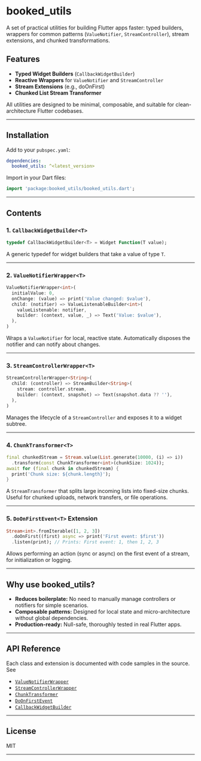 # booked_utils

A set of practical utilities for building Flutter apps faster: typed builders, wrappers for common patterns (`ValueNotifier`, `StreamController`), stream extensions, and chunked transformations.

## Features

- **Typed Widget Builders** (`CallbackWidgetBuilder`)
- **Reactive Wrappers** for `ValueNotifier` and `StreamController`
- **Stream Extensions** (e.g., doOnFirst)
- **Chunked List Stream Transformer**

All utilities are designed to be minimal, composable, and suitable for clean-architecture Flutter codebases.

---

## Installation

Add to your `pubspec.yaml`:

```yaml
dependencies:
  booked_utils: ^<latest_version>
```

Import in your Dart files:

```dart
import 'package:booked_utils/booked_utils.dart';
```

---

## Contents

### 1. `CallbackWidgetBuilder<T>`

```dart
typedef CallbackWidgetBuilder<T> = Widget Function(T value);
```
A generic typedef for widget builders that take a value of type `T`.

---

### 2. `ValueNotifierWrapper<T>`

```dart
ValueNotifierWrapper<int>(
  initialValue: 0,
  onChange: (value) => print('Value changed: $value'),
  child: (notifier) => ValueListenableBuilder<int>(
    valueListenable: notifier,
    builder: (context, value, _) => Text('Value: $value'),
  ),
)
```
Wraps a `ValueNotifier` for local, reactive state. Automatically disposes the notifier and can notify about changes.

---

### 3. `StreamControllerWrapper<T>`

```dart
StreamControllerWrapper<String>(
  child: (controller) => StreamBuilder<String>(
    stream: controller.stream,
    builder: (context, snapshot) => Text(snapshot.data ?? ''),
  ),
)
```
Manages the lifecycle of a `StreamController` and exposes it to a widget subtree.

---

### 4. `ChunkTransformer<T>`

```dart
final chunkedStream = Stream.value(List.generate(10000, (i) => i))
  .transform(const ChunkTransformer<int>(chunkSize: 1024));
await for (final chunk in chunkedStream) {
  print('Chunk size: ${chunk.length}');
}
```
A `StreamTransformer` that splits large incoming lists into fixed-size chunks. Useful for chunked uploads, network transfers, or file operations.

---

### 5. `DoOnFirstEvent<T>` Extension

```dart
Stream<int>.fromIterable([1, 2, 3])
  .doOnFirst((first) async => print('First event: $first'))
  .listen(print); // Prints: First event: 1, then 1, 2, 3
```
Allows performing an action (sync or async) on the first event of a stream, for initialization or logging.

---

## Why use booked_utils?

- **Reduces boilerplate:** No need to manually manage controllers or notifiers for simple scenarios.
- **Composable patterns:** Designed for local state and micro-architecture without global dependencies.
- **Production-ready:** Null-safe, thoroughly tested in real Flutter apps.

---

## API Reference

Each class and extension is documented with code samples in the source. See  
- [`ValueNotifierWrapper`](./lib/value_notifier_wrapper.dart)  
- [`StreamControllerWrapper`](./lib/stream_controller_wrapper.dart)  
- [`ChunkTransformer`](./lib/chunk_transformer.dart)  
- [`DoOnFirstEvent`](./lib/do_on_first_event.dart)  
- [`CallbackWidgetBuilder`](./lib/callback_widget_builder.dart)

---

## License

MIT

---

